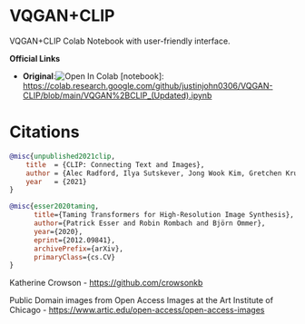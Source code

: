 # VQGAN+CLIP
VQGAN+CLIP Colab Notebook with user-friendly interface.


**Official Links**
- **Original**:![Open In Colab][colab-badge]
[notebook]: <https://colab.research.google.com/github/justinjohn0306/VQGAN-CLIP/blob/main/VQGAN%2BCLIP_(Updated).ipynb>

[colab-badge]: <https://colab.research.google.com/assets/colab-badge.svg> 










































# Citations

```bibtex
@misc{unpublished2021clip,
    title  = {CLIP: Connecting Text and Images},
    author = {Alec Radford, Ilya Sutskever, Jong Wook Kim, Gretchen Krueger, Sandhini Agarwal},
    year   = {2021}
}
```
```bibtex
@misc{esser2020taming,
      title={Taming Transformers for High-Resolution Image Synthesis}, 
      author={Patrick Esser and Robin Rombach and Björn Ommer},
      year={2020},
      eprint={2012.09841},
      archivePrefix={arXiv},
      primaryClass={cs.CV}
}
```
Katherine Crowson - https://github.com/crowsonkb

Public Domain images from Open Access Images at the Art Institute of Chicago - https://www.artic.edu/open-access/open-access-images

